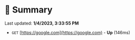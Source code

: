 # 📖 Summary
Last updated: **1/4/2023, 3:33:55 PM**

- `GET` [https://google.com](https://google.com) - **Up** (146ms)
